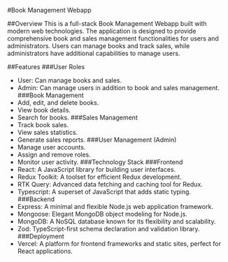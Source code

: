 #Book Management Webapp

##Overview
This is a full-stack Book Management Webapp built with modern web technologies. 
The application is designed to provide comprehensive book and sales management functionalities for users and administrators. 
Users can manage books and track sales, while administrators have additional capabilities to manage users.

##Features
###User Roles
- User: Can manage books and sales.
- Admin: Can manage users in addition to book and sales management.
###Book Management
- Add, edit, and delete books.
- View book details.
- Search for books.
###Sales Management
- Track book sales.
- View sales statistics.
- Generate sales reports.
###User Management (Admin)
- Manage user accounts.
- Assign and remove roles.
- Monitor user activity.
###Technology Stack
###Frontend
- React: A JavaScript library for building user interfaces.
- Redux Toolkit: A toolset for efficient Redux development.
- RTK Query: Advanced data fetching and caching tool for Redux.
- Typescript: A superset of JavaScript that adds static typing.
###Backend
- Express: A minimal and flexible Node.js web application framework.
- Mongoose: Elegant MongoDB object modeling for Node.js.
- MongoDB: A NoSQL database known for its flexibility and scalability.
- Zod: TypeScript-first schema declaration and validation library.
###Deployment
- Vercel: A platform for frontend frameworks and static sites, perfect for React applications.
